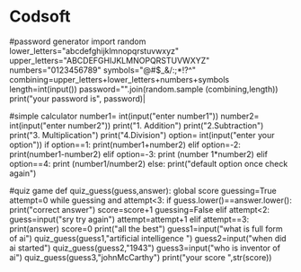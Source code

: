 # Codsoft
#password generator
import random
lower_letters="abcdefghijklmnopqrstuvwxyz"
upper_letters="ABCDEFGHIJKLMNOPQRSTUVWXYZ"
numbers="0123456789"
symbols="@#$_&/:;*!?^"
combining=upper_letters+lower_letters+numbers+symbols
length=int(input())
password="".join(random.sample (combining,length))
print("your password is", password)|

#simple calculator
number1= int(input("enter number1"))
number2= int(input("enter number2"))
print("1. Addition")
print("2.Subtraction") 
print("3. Multiplication")
print("4.Division")
option= int(input("enter your option"))
if option==1:
  print(number1+number2)
elif option=-2:
  print(number1-number2)
elif option=-3:
  print (number 1*number2)
elif option==4:
  print (number1/number2)
else:
  print("default option once check again")

  #quiz game
def quiz_guess(guess,answer):
    global score
    guessing=True
    attempt=0
    while guessing and attempt<3:
        if guess.lower()==answer.lower():
            print("correct answer")
            score=score+1
            guessing=False
        elif attempt<2:
            guess=input("sry try again")
            attempt=attempt+1
        elif attempt==3:
            print(answer)
score=0
print("all the best")
guess1=input("what is full form of ai")
quiz_guess(guess1,"artificial intelligence ")
guess2=input("when did ai started")
quiz_guess(guess2,"1943")
guess3=input("who is inventor of ai")
quiz_guess(guess3,"johnMcCarthy")
print("your score ",str(score))
  

